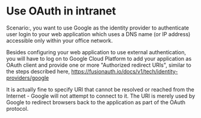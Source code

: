 # Use OAuth in intranet

Scenario:, you want to use Google as the identity provider
to authenticate user login to your web application which uses a
DNS name (or IP address) accessible only within your office network.

Besides configuring your web application to use external authentication,
you will have to log on to Google Cloud Platform to add your application
as OAuth client and provide one or more "Authorized redirect URIs",
similar to the steps described here,
<https://fusionauth.io/docs/v1/tech/identity-providers/google>

It is actually fine to specify URI that cannot be resolved or reached
from the Internet - Google will not attempt to connect to it.
The URI is merely used by Google to redirect browsers back to the
application as part of the OAuth protocol.

